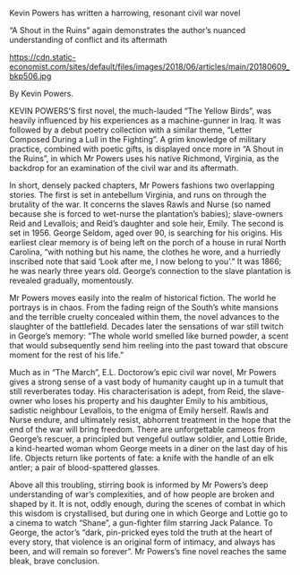 Kevin Powers has written a harrowing, resonant civil war novel

“A Shout in the Ruins” again demonstrates the author’s nuanced understanding of conflict and its aftermath

https://cdn.static-economist.com/sites/default/files/images/2018/06/articles/main/20180609_bkp506.jpg

 By Kevin Powers. 

KEVIN POWERS’S first novel, the much-lauded “The Yellow Birds”, was heavily influenced by his experiences as a machine-gunner in Iraq. It was followed by a debut poetry collection with a similar theme, “Letter Composed During a Lull in the Fighting”. A grim knowledge of military practice, combined with poetic gifts, is displayed once more in “A Shout in the Ruins”, in which Mr Powers uses his native Richmond, Virginia, as the backdrop for an examination of the civil war and its aftermath.

In short, densely packed chapters, Mr Powers fashions two overlapping stories. The first is set in antebellum Virginia, and runs on through the brutality of the war. It concerns the slaves Rawls and Nurse (so named because she is forced to wet-nurse the plantation’s babies); slave-owners Reid and Levallois; and Reid’s daughter and sole heir, Emily. The second is set in 1956. George Seldom, aged over 90, is searching for his origins. His earliest clear memory is of being left on the porch of a house in rural North Carolina, “with nothing but his name, the clothes he wore, and a hurriedly inscribed note that said ‘Look after me, I now belong to you’.” It was 1866; he was nearly three years old. George’s connection to the slave plantation is revealed gradually, momentously.

Mr Powers moves easily into the realm of historical fiction. The world he portrays is in chaos. From the fading reign of the South’s white mansions and the terrible cruelty concealed within them, the novel advances to the slaughter of the battlefield. Decades later the sensations of war still twitch in George’s memory: “The whole world smelled like burned powder, a scent that would subsequently send him reeling into the past toward that obscure moment for the rest of his life.” 

Much as in “The March”, E.L. Doctorow’s epic civil war novel, Mr Powers gives a strong sense of a vast body of humanity caught up in a tumult that still reverberates today. His characterisation is adept, from Reid, the slave-owner who loses his property and his daughter Emily to his ambitious, sadistic neighbour Levallois, to the enigma of Emily herself. Rawls and Nurse endure, and ultimately resist, abhorrent treatment in the hope that the end of the war will bring freedom. There are unforgettable cameos from George’s rescuer, a principled but vengeful outlaw soldier, and Lottie Bride, a kind-hearted woman whom George meets in a diner on the last day of his life. Objects return like portents of fate: a knife with the handle of an elk antler; a pair of blood-spattered glasses.

Above all this troubling, stirring book is informed by Mr Powers’s deep understanding of war’s complexities, and of how people are broken and shaped by it. It is not, oddly enough, during the scenes of combat in which this wisdom is crystallised, but during one in which George and Lottie go to a cinema to watch “Shane”, a gun-fighter film starring Jack Palance. To George, the actor’s “dark, pin-pricked eyes told the truth at the heart of every story, that violence is an original form of intimacy, and always has been, and will remain so forever”. Mr Powers’s fine novel reaches the same bleak, brave conclusion.